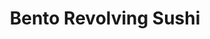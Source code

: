 ---
layout: place
title: "Bento Revolving Sushi"
permalink: /california/fair-oaks/bento-revolving-sushi.html
stateAbbr: CA
stateName: California
cityName: Fair Oaks
place_id: ChIJb2rF037nmoARBcdOv3Ps35I
photos:
  - name: >-
      places/ChIJb2rF037nmoARBcdOv3Ps35I/photos/AeeoHcK8rJU7wqWDaEPnSCvW4ZwUSjeVNH3dwkpFDUBnpAZ951x6cvRf_ZfJgFOm6Fjzkh-eS34NzRBc4ExHBCYHwBMP6YkrtR8MS_3tC3rAalVwJbmC7lOPVPHrBej1gFznFZ1tOEUxB2_KFwvg2e2569Rjb7c2pq6lmcFiPsVqwUxTTl7hOp2WCn4Bl1SpCO6HViW9bfyygU88PxNTKUjNje3Zcc-1FFm8zNP3FbCeLrdbjz6ugPEeJgD1mT3ADqZoHww0p9hvCbhZIiLGR7mSErsWiRVLZzuiagtH0ItELPsx3GPDfTwlGqIJrzCa8siemTvwAx-5XvY3poinnkRgM3S_HMBif30E4vUn60nNB6irbn_t5wy18Sq2kXli9bIqYNT4vvjauBvyk2YK_ry5DrV1PjDuYAqhXvJAxwycb97nUa15
    widthPx: 3024
    heightPx: 4032
    authorAttributions:
      - displayName: John De Los Reyes
        uri: https://maps.google.com/maps/contrib/115160682309896024813
        photoUri: >-
          https://lh3.googleusercontent.com/a-/ALV-UjXThv788lpwk5jQ4Ini1iRNyzQuJPQMzHpW8dutnNzp5mCIFYLi=s100-p-k-no-mo
    flagContentUri: >-
      https://www.google.com/local/imagery/report/?cb_client=maps_api_places.places_api&image_key=!1e10!2sCIHM0ogKEICAgIDMk7aGsQE&hl=en-US
    googleMapsUri: >-
      https://www.google.com/maps/place//data=!3m4!1e2!3m2!1sCIHM0ogKEICAgIDMk7aGsQE!2e10!4m2!3m1!1s0x809ae77ed3c56a6f:0x92dfec73bf4ec705
  - name: >-
      places/ChIJb2rF037nmoARBcdOv3Ps35I/photos/AeeoHcJ_H4Osjb23P-yLGwhYV0rnJDPDlDXgcudoOdsyYq1THkoP-Am9Xt1Qz0-g21LVpCYJHCcz51ljDXajePjWynqWbvn6pwiK6CcAtNTnpuV_mShu0VtJnFeYXxj-xntephbEBcL76_hqOEGWK5wGKPVYfkKE5q_8aKOVhfOoRRHjL2Sl2EWuwqEqsQJxl06v_zvm554t5IDvsyigGIumqRaJYbrYNF1I3rpkP6BoskAeF957syIt1dWmGobuXV3irMjCauM6U7SXCFGNK7K02DV8ETLZR2zJelWFnkTg-ePBomRuj_T2kdAeowZGHteWV94lZS2cjnrOGu5xBrpDMA-8ZDmeWfrdD3qmlWbcWNijoBguZyqFP50JD6BFBhvpmgt9el4e8M3mi8j-vYhgk3GMmj6gOAo0BaCu0DOzlQmb_w
    widthPx: 4032
    heightPx: 3024
    authorAttributions:
      - displayName: Manny Perez
        uri: https://maps.google.com/maps/contrib/110183348054932590421
        photoUri: >-
          https://lh3.googleusercontent.com/a-/ALV-UjWd4s0BeUKqu1jlM_N2yG8WsIT0fsjyNewcodDQgIig1kGCXP00=s100-p-k-no-mo
    flagContentUri: >-
      https://www.google.com/local/imagery/report/?cb_client=maps_api_places.places_api&image_key=!1e10!2sCIHM0ogKEICAgIC7j5aASw&hl=en-US
    googleMapsUri: >-
      https://www.google.com/maps/place//data=!3m4!1e2!3m2!1sCIHM0ogKEICAgIC7j5aASw!2e10!4m2!3m1!1s0x809ae77ed3c56a6f:0x92dfec73bf4ec705
  - name: >-
      places/ChIJb2rF037nmoARBcdOv3Ps35I/photos/AeeoHcJ5zvwir6emuCEMySWbkt4h-zciob0Qh12Ee7aYNEaiGW87uUhJCzU7S94kxzwRaI_MpRE_vi3iIrJtiASPilSx7g4KDXZmbxTX04txGMe8s2FA_z-x-2X4HdSXcmdyQNjHIFX0mINnZzJEn5AfMq1RQq8c4O8sjFdiJY-ZZ09TISfDR7euUc7VD6BCuMvO6pEIkjlleULju7eIqGXRzmdEa5OWYMyuVcLGT-i9M1qR7T6XxsqA9r01a_B0LuIY28UO0cpNOHhG_pGqKlRehXx7Z22uZSCNKVW7-jg2fln8YvwLEZzcRmVbjEjA8g17x85JRihQjjkQHjCaqpLke6iZ2vs6ywpxCIyZ9WjjdK0w1VRD8ussABOJvX1bU-UWRWratrUDUK_jT33NmQecCppBWJNh9DHodJThwjTzRb8doL0
    widthPx: 3024
    heightPx: 4032
    authorAttributions:
      - displayName: Bre C
        uri: https://maps.google.com/maps/contrib/100629142417460702722
        photoUri: >-
          https://lh3.googleusercontent.com/a-/ALV-UjVWAsHA8cdRVgfW08M6SIc5VDIOJfEt6wTOe4fe4cyWw4ZB5vGQrQ=s100-p-k-no-mo
    flagContentUri: >-
      https://www.google.com/local/imagery/report/?cb_client=maps_api_places.places_api&image_key=!1e10!2sCIHM0ogKEICAgIDu5v2K-QE&hl=en-US
    googleMapsUri: >-
      https://www.google.com/maps/place//data=!3m4!1e2!3m2!1sCIHM0ogKEICAgIDu5v2K-QE!2e10!4m2!3m1!1s0x809ae77ed3c56a6f:0x92dfec73bf4ec705
  - name: >-
      places/ChIJb2rF037nmoARBcdOv3Ps35I/photos/AeeoHcLCFRqgPyr7box8qdgZVZ_kF9U3zIqH7oBbkPfj6RSTUabAjnV7yPJbpEOl07L40EL-QbzVcbLtqY4PdQSDXMqEWmDe-aaM5KSkz3gUcGwgJglRIszxTMr9hxfJP8gt8OykgoHs2HTYPw8JlGWLaC9NbG9i846yqXwRt-xsZXyMOAZwVfQ0mdDQhfweE7WWlWkXu0mTxouV81J_5inr_RlmwYNTmoR0zNZMXp8iE2myOBlnPdGlefXxs78m3XPqUnFT45XGY8-Vf_IDYbm_AtFmcXzBynjz1i492mvH_ppERvBk5tbUv69atjiHCZhD404kjffYG_PK0mqzveR95VGuXOVTorwpu2z9yZbXIykHlxFoaHUdg2HtEjdFhFd7UUl0dyOVD_xveG8BsN87v7-CK1xQFAiUbn0EhzUNzneSBUo
    widthPx: 2899
    heightPx: 3918
    authorAttributions:
      - displayName: Parker McKee
        uri: https://maps.google.com/maps/contrib/117440977119262764381
        photoUri: >-
          https://lh3.googleusercontent.com/a/ACg8ocLzr2xr730TXiDyWJBSlt8rnmcCZvWFuczlsPDfz1DLVagf_K4=s100-p-k-no-mo
    flagContentUri: >-
      https://www.google.com/local/imagery/report/?cb_client=maps_api_places.places_api&image_key=!1e10!2sCIHM0ogKEICAgIDh_8en1QE&hl=en-US
    googleMapsUri: >-
      https://www.google.com/maps/place//data=!3m4!1e2!3m2!1sCIHM0ogKEICAgIDh_8en1QE!2e10!4m2!3m1!1s0x809ae77ed3c56a6f:0x92dfec73bf4ec705
  - name: >-
      places/ChIJb2rF037nmoARBcdOv3Ps35I/photos/AeeoHcIPLtSPQw0orRnVHUL3FHufEoipvSOirkGWXr9cdiKJfrMq8mXdDXXFu-MU75e5mkF5wfUBT9SXXfm-Dfgdl9wTVPRbSPnN-j7rtOJWwOnq5gwe-1ZazfEIiVRMxqafir0RmxjyTtF2la0jj55jJgHpBcr3BvffpXW_u-El0gG7-1UkmkDQmkG_S18hHItgVEPeqe9_czs-gfz3ci71WzB1gxDEQuOPeKFsWhoDb33C7gWV19cDDUT_UqpA7aLqoRi9fgtX6mbUQq09obILVWKq3qOAyAAh1hu0RVGp4pNn5ChDBVz_vwt_RQNLPKTQ7SpQfoeTGhXjBi5N3luaQvolWk0UxLTJOt12bCgmfB1Ek_sHrDl34XQn6YNxeAspZxNmGznA3WM1zvEDQKZnAJ-lZJBY7AfwPdXgMaX47cmOvQ
    widthPx: 2975
    heightPx: 3223
    authorAttributions:
      - displayName: Manny Perez
        uri: https://maps.google.com/maps/contrib/110183348054932590421
        photoUri: >-
          https://lh3.googleusercontent.com/a-/ALV-UjWd4s0BeUKqu1jlM_N2yG8WsIT0fsjyNewcodDQgIig1kGCXP00=s100-p-k-no-mo
    flagContentUri: >-
      https://www.google.com/local/imagery/report/?cb_client=maps_api_places.places_api&image_key=!1e10!2sCIHM0ogKEICAgIC7j5aAcw&hl=en-US
    googleMapsUri: >-
      https://www.google.com/maps/place//data=!3m4!1e2!3m2!1sCIHM0ogKEICAgIC7j5aAcw!2e10!4m2!3m1!1s0x809ae77ed3c56a6f:0x92dfec73bf4ec705
  - name: >-
      places/ChIJb2rF037nmoARBcdOv3Ps35I/photos/AeeoHcIJaMhcpNTC6iF2-BxIkud4fFS6PJjokfdpNSCivoiyu71uysozwI-2_kvIir4fJMjZP6apyvobrPP2IaUjqglZ-dfrGgoiNuq74MsDdNTadYNxhrRXICuVXQdSIU0v9ZjAUECIrODQvZLpceN5YEs5OJTT9Pt8dTMWPte2JGJHjosVcEftuHqQt199sFFRZZ3OMMS6RgPmeKAFfhb4WlS3i3X6by_l61jirjdslsGMiCqmqHbChN8AFbN5VQfD_heOc0ZxjETREyWwBLJN2y3awVFpF3bcPgcYzEqwzRs3EjP0BlcTLMEaSaKwLvDkEGrxfVV3tI_sSIovW3WrkSBQootdyNCTxKdI3scTMA21Fm9KvxsPzoIshNJphQc-IPnrTXo5MUqeeLxFBYU1RiL5pVAGWKa9xUyQIOvQNy8CSyk
    widthPx: 3024
    heightPx: 4032
    authorAttributions:
      - displayName: Ivan Alekseevich
        uri: https://maps.google.com/maps/contrib/102615779019344741998
        photoUri: >-
          https://lh3.googleusercontent.com/a-/ALV-UjVjVgygS_tqaU0GGBo9P8EXYlSVqS09CEH4XLR67IjiGBmrb7TX=s100-p-k-no-mo
    flagContentUri: >-
      https://www.google.com/local/imagery/report/?cb_client=maps_api_places.places_api&image_key=!1e10!2sCIHM0ogKEICAgIDy9O3q1QE&hl=en-US
    googleMapsUri: >-
      https://www.google.com/maps/place//data=!3m4!1e2!3m2!1sCIHM0ogKEICAgIDy9O3q1QE!2e10!4m2!3m1!1s0x809ae77ed3c56a6f:0x92dfec73bf4ec705
  - name: >-
      places/ChIJb2rF037nmoARBcdOv3Ps35I/photos/AeeoHcLFLqd8xkSCEMWWakI6askNf3YRQf0TmPC_SfzKVBeVXjB7K5wYWCmOquYrb4vBjhd2mDdB_HmmpDIVG8kC_ZU9-10KkSfSEtHRlExihSSDZhxpX21MtWVRqqLkE5x_g8GcBTJcWEmdCpNcZA6hEB-RntdfrwvcP2i9-zkuXeaz_D-V3TXXWSfM9OXy0wVBTW_ppGfisGvqXPqomM66RQ_6ngi-RQjgaybD78iH6jEMzBCRsy0x_9LM-djPsJyjncU0xGha6LEmVJt3Hdt5VQR6GXcAyEv713NO9rPS6cO1qi4Zwm3astbanUBpazUl-TRJihAtuLuKcI5V_VMwUKAzMeyqB76o1Z98eo9Tx6gGiuxYsV8cXCOhO-m5Zc095QQw4gcgJcJOqU9fBUm6F5bAzgqx-dkvtrB2HSqs9T3n46o
    widthPx: 4032
    heightPx: 3024
    authorAttributions:
      - displayName: Meline J
        uri: https://maps.google.com/maps/contrib/103330034416618966445
        photoUri: >-
          https://lh3.googleusercontent.com/a-/ALV-UjWiF3J3-rzCbEdX_-0hlClJhsWb1Tw4wdtx2aZX70Dack1G63210Q=s100-p-k-no-mo
    flagContentUri: >-
      https://www.google.com/local/imagery/report/?cb_client=maps_api_places.places_api&image_key=!1e10!2sCIHM0ogKEICAgICZj8HLhAE&hl=en-US
    googleMapsUri: >-
      https://www.google.com/maps/place//data=!3m4!1e2!3m2!1sCIHM0ogKEICAgICZj8HLhAE!2e10!4m2!3m1!1s0x809ae77ed3c56a6f:0x92dfec73bf4ec705
  - name: >-
      places/ChIJb2rF037nmoARBcdOv3Ps35I/photos/AeeoHcKwibSnAQEGz-klPE7a5A45w8YZtIhw4AGD74smeugHdkZSgEXVZ5rUq3wXy_7hJTC5H12ZBd3vTvAMrU6x3QMr4qZ8dfVf05L4lVGKmJ0Q9Lxez6TG5E2Qx_VOC9yBkNZOEJ3U9e1w_I-hLCYDSPDd_jzkT3zkDAKXgWaX_l-Vg3o7aZLP2bFqtbysHZGbfPnhfZ5YwnvuFn_FnbeozBnlGL5gGPl1bKzbTyUUzP1giLCQ7Whp0jWoi4ZunoJ7z4R_iHnw7zLO03ovkyfLICRLs_cE5PpWznKOjJWKN43HirK1l1YHh5xuT1qMgtWM_w4NzLdkhbPWF6kxQ_ISYSQ59gfm6LHiz8uh9ukc0xtLti5VNYYd20r5fq7n6Gup3ABMDIU931C4nIc0bshDTX6vvtk92Y5hKYtXJZcIzR7cyQ
    widthPx: 1160
    heightPx: 973
    authorAttributions:
      - displayName: Erica Luna
        uri: https://maps.google.com/maps/contrib/109661525028349261843
        photoUri: >-
          https://lh3.googleusercontent.com/a-/ALV-UjXh41Q4cCacgAwuDl0je56E6cpJiyGJ0_J8hZa-eYe2nOF6_C8=s100-p-k-no-mo
    flagContentUri: >-
      https://www.google.com/local/imagery/report/?cb_client=maps_api_places.places_api&image_key=!1e10!2sCIHM0ogKEICAgIDv2pfpRQ&hl=en-US
    googleMapsUri: >-
      https://www.google.com/maps/place//data=!3m4!1e2!3m2!1sCIHM0ogKEICAgIDv2pfpRQ!2e10!4m2!3m1!1s0x809ae77ed3c56a6f:0x92dfec73bf4ec705
  - name: >-
      places/ChIJb2rF037nmoARBcdOv3Ps35I/photos/AeeoHcJhwOB9FDBaWQjWo4D2VS4hJgtDqPeuNCtKeSTVnZb0n3Dxy217IxcY-6_zoOJQ9kajYaFVLFZOta2wA1leDXNhEFNLpf60Gyn71-dBPK5q1cAPewbjrJ83h4XzGPhQ3Z40d7_0_86Gm4sitfPX2Pp4KBRLqjmRQNJJtX3l1wc5Ztzwc6xuJLIMNR5ZNpWvMG1S1PE_whJT1Le3GW064-EB7_fcTdFWLTYCTCGaX08Z9fmuQ0yB8KdcOwytDVGoT7wt8SDSK_NoVNOfp2-S704zSEQjtsSHnSNW89ET00hXlEa20hXqxxMT7isv_fvlGIMkAUdI1VdUSnYulOokvZXFRLhofKM5AibdFarhbBxUDDSbBCO99Ht26LdeOhoU0doKCSIwgqcZCcd2DI1NFd4LLbB_pn-0BaRCSbd--fPG5N6f
    widthPx: 3072
    heightPx: 4080
    authorAttributions:
      - displayName: Rocío Ruiz
        uri: https://maps.google.com/maps/contrib/101085460311657189677
        photoUri: >-
          https://lh3.googleusercontent.com/a-/ALV-UjUida4aKyv2FwLDLzaOMCld60OFBGtJs9QObb0uKDXgygIMehs8=s100-p-k-no-mo
    flagContentUri: >-
      https://www.google.com/local/imagery/report/?cb_client=maps_api_places.places_api&image_key=!1e10!2sCIHM0ogKEICAgICN-qK_9AE&hl=en-US
    googleMapsUri: >-
      https://www.google.com/maps/place//data=!3m4!1e2!3m2!1sCIHM0ogKEICAgICN-qK_9AE!2e10!4m2!3m1!1s0x809ae77ed3c56a6f:0x92dfec73bf4ec705
  - name: >-
      places/ChIJb2rF037nmoARBcdOv3Ps35I/photos/AeeoHcKUelDnHRpKz2RlkehLdJrfba4yCUQYB7yfydyDHL0XwlsrI6uywHhsKK8Xejs_zxMPgyHOiCOztHZcFsve3cDAM8xpieH7wOsNlO45shUCxp92qIc5UylGHw32LLDiVDaPO-3zpkvMJ75pyP9gD11ugPXnLPTDR_M5rRxESpztKTGzUvedn030x10BRkoELYXlkAB7jrG3W9Xct9ws2HPlqg-Ka1wMIAFVTQvJmo8949M8-RhNv8tqdXKpOEpEC6uaAv11L-f4TY2fLa1diKefkSH2qfMpGpy5zTabm_1qVkeujvp3MKqYQQbl-hjJ1qwpgR-p_Jw80qLW3GDuomxT2PVDWNiVkT5XNxJ1R6iA9OhhF2b59k-VuknetXSZp7fYnDLl7Vg2JYiu527tmj056mYT61O2AN-13OcSEE8
    widthPx: 2268
    heightPx: 4032
    authorAttributions:
      - displayName: Lauren Stokes
        uri: https://maps.google.com/maps/contrib/109391795561819881922
        photoUri: >-
          https://lh3.googleusercontent.com/a-/ALV-UjXB0ST_c7yqhTXTEaA-SQ-q4QnJWwgd6HSLs-vqCiPk0sNsaiUS=s100-p-k-no-mo
    flagContentUri: >-
      https://www.google.com/local/imagery/report/?cb_client=maps_api_places.places_api&image_key=!1e10!2sCIHM0ogKEICAgIDH67TvbQ&hl=en-US
    googleMapsUri: >-
      https://www.google.com/maps/place//data=!3m4!1e2!3m2!1sCIHM0ogKEICAgIDH67TvbQ!2e10!4m2!3m1!1s0x809ae77ed3c56a6f:0x92dfec73bf4ec705
address: 8909 Madison Ave, Fair Oaks, CA 95628, USA
street: 8909 Madison Ave
city: Fair Oaks
state: CA
zip: '95628'
country: USA
neighborhood: null
latitude: '38.664326'
longitude: '-121.224743'
accessibility_options:
  wheelchairAccessibleParking: true
  wheelchairAccessibleEntrance: true
  wheelchairAccessibleRestroom: true
  wheelchairAccessibleSeating: true
business_status: OPERATIONAL
name: Bento Revolving Sushi
google_maps_links:
  directionsUri: >-
    https://www.google.com/maps/dir//''/data=!4m7!4m6!1m1!4e2!1m2!1m1!1s0x809ae77ed3c56a6f:0x92dfec73bf4ec705!3e0
  placeUri: https://maps.google.com/?cid=10583437631218960133
  writeAReviewUri: >-
    https://www.google.com/maps/place//data=!4m3!3m2!1s0x809ae77ed3c56a6f:0x92dfec73bf4ec705!12e1
  reviewsUri: >-
    https://www.google.com/maps/place//data=!4m4!3m3!1s0x809ae77ed3c56a6f:0x92dfec73bf4ec705!9m1!1b1
  photosUri: >-
    https://www.google.com/maps/place//data=!4m3!3m2!1s0x809ae77ed3c56a6f:0x92dfec73bf4ec705!10e5
primary_type: Sushi Restaurant
opening_hours:
  regular: null
  current: null
secondary_opening_hours:
  regular:
    weekdayDescriptions: null
    type: null
  current:
    weekdayDescriptions: null
    type: null
phone: (916) 903-7160
price_level: PRICE_LEVEL_MODERATE
price_range: $20 &ndash; $30
rating: '4.3'
rating_count: 327
website: >-
  https://direct.chownow.com/order/19276/locations/62858?cn_channel=cn_google&utm_source=cn_google
description: null
reviews: null
parking_options: null
payment_options: null
allow_dogs: null
curbside_pickup: null
delivery: null
dine_in: null
good_for_children: null
good_for_groups: null
good_for_sports: null
live_music: null
menu_for_children: null
outdoor_seating: null
reservable: null
restroom: null
serves_beer: null
serves_breakfast: null
serves_brunch: null
serves_cocktails: null
serves_coffee: null
serves_dinner: null
serves_dessert: null
serves_lunch: null
serves_vegetarian_food: null
serves_wine: null
takeout: null

---